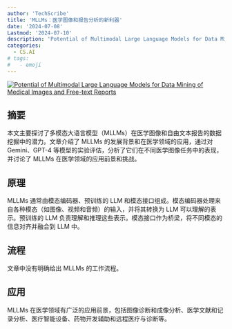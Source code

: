 ```yaml
---
author: 'TechScribe'
title: 'MLLMs：医学图像和报告分析的新利器'
date: '2024-07-08'
Lastmod: '2024-07-10'
description: 'Potential of Multimodal Large Language Models for Data Mining of Medical Images and Free-text Reports'
categories:
  - CS.AI
# tags:
#   - emoji
---
```


[![Potential of Multimodal Large Language Models for Data Mining of Medical Images and Free-text Reports](https://arxiv-research-1301205113.cos.ap-guangzhou.myqcloud.com/images/2407.05758v1.pdf_0.jpg)](https://arxiv.org/abs/2407.05758v1)

## 摘要

本文主要探讨了多模态大语言模型（MLLMs）在医学图像和自由文本报告的数据挖掘中的潜力。文章介绍了 MLLMs 的发展背景和在医学领域的应用，通过对 Gemini、GPT-4 等模型的实验评估，分析了它们在不同医学图像任务中的表现，并讨论了 MLLMs 在医学领域的应用前景和挑战。<!--more-->

## 原理

MLLMs 通常由模态编码器、预训练的 LLM 和模态接口组成。模态编码器处理来自各种模态（如图像、视频和音频）的输入，并将其转换为 LLM 可以理解的表示。预训练的 LLM 负责理解和推理这些表示。模态接口作为桥梁，将不同模态的信息对齐并融合到 LLM 中。

## 流程

文章中没有明确给出 MLLMs 的工作流程。

## 应用

MLLMs 在医学领域有广泛的应用前景，包括图像诊断和成像分析、医学文献和记录分析、医疗智能设备、药物开发辅助和远程医疗与诊断等。